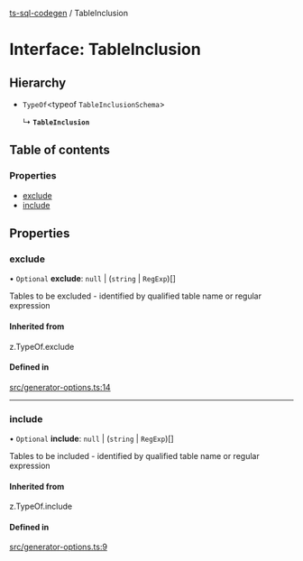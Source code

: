 [ts-sql-codegen](../README.md) / TableInclusion

# Interface: TableInclusion

## Hierarchy

- `TypeOf`\<typeof `TableInclusionSchema`\>

  ↳ **`TableInclusion`**

## Table of contents

### Properties

- [exclude](TableInclusion.md#exclude)
- [include](TableInclusion.md#include)

## Properties

### exclude

• `Optional` **exclude**: ``null`` \| (`string` \| `RegExp`)[]

Tables to be excluded - identified by qualified table name
or regular expression

#### Inherited from

z.TypeOf.exclude

#### Defined in

[src/generator-options.ts:14](https://github.com/lorefnon/ts-sql-codegen/blob/194c41c/src/generator-options.ts#L14)

___

### include

• `Optional` **include**: ``null`` \| (`string` \| `RegExp`)[]

Tables to be included - identified by qualified table name
or regular expression

#### Inherited from

z.TypeOf.include

#### Defined in

[src/generator-options.ts:9](https://github.com/lorefnon/ts-sql-codegen/blob/194c41c/src/generator-options.ts#L9)
